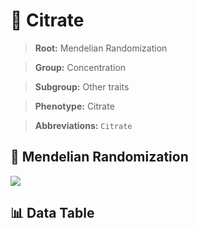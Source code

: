 # 🧪 Citrate

> **Root:** Mendelian Randomization

> **Group:** Concentration  

> **Subgroup:** Other traits

> **Phenotype:** Citrate  

> **Abbreviations:** `Citrate`

## 🧬 Mendelian Randomization  

<img src="/MR/Figures/Inverse/Citrate.png"/>


## 📊 Data Table


<CsvTableMRI src="/public/MR/Data/Inverse/Citrate.csv"/>

